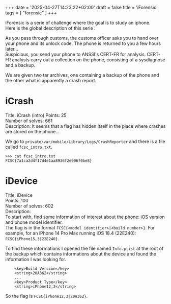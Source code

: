 +++
date = '2025-04-27T14:23:22+02:00'
draft = false 
title = 'iForensic'
tags = [ "forensic" ]
+++

iForensic is a serie of challenge where the goal is to study an iphone.  
Here is the global description of this serie :  

As you pass through customs, the customs officer asks you to hand over your phone and its unlock code. The phone is returned to you a few hours later...  
Suspicious, you send your phone to ANSSI's CERT-FR for analysis. CERT-FR analysts carry out a collection on the phone, consisting of a sysdiagnose and a backup.

We are given two tar archives, one containing a backup of the phone and the other what is apparently a crash report.  

# iCrash

Title: iCrash (intro)
Points: 25  
Number of solves: 661  
Description: It seems that a flag has hidden itself in the place where crashes are stored on the phone...  

We go to `private/var/mobile/Library/Logs/CrashReporter` and there is a file called `fcsc_intro.txt`.   
```
>>> cat fcsc_intro.txt
FCSC{7a1ca2d4f17d4e1aa8936f2e906f0be8}
```

# iDevice

Title: iDevice  
Points: 100  
Number of solves: 602  
Description:  
To start with, find some information of interest about the phone: iOS version and phone model identifier.  
The flag is in the format `FCSC{<model identifier>|<build number>}`. For example, for an iPhone 14 Pro Max running iOS 18.4 (22E240): `FCSC{iPhone15,3|22E240}`.  


To find these informations I opened the file named `Info.plist` at the root of the backup which contains informations about the device and found the information I was looking for.
```
	<key>Build Version</key>
	<string>20A362</string>
    ...
	<key>Product Type</key>
	<string>iPhone12,3</string>
```
So the flag is `FCSC{iPhone12,3|20A362}`.
